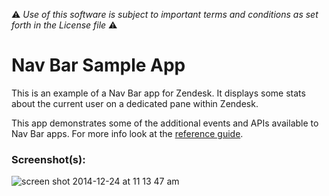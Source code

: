 :warning: *Use of this software is subject to important terms and conditions as set forth in the License file* :warning:

# Nav Bar Sample App

This is an example of a Nav Bar app for Zendesk. It displays some stats about the current user on a dedicated pane within Zendesk.

This app demonstrates some of the additional events and APIs available to Nav Bar apps. For more info look at the [reference guide](http://developer.zendesk.com/documentation/apps/reference/introduction.html).

### Screenshot(s):

![screen shot 2014-12-24 at 11 13 47 am](https://cloud.githubusercontent.com/assets/2517811/5544549/086dc504-8b5e-11e4-8cc6-eefcbae71b32.png)
